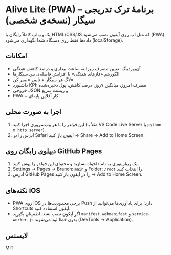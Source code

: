 
# Alive Lite (PWA) – برنامهٔ ترک تدریجی سیگار (نسخه‌ی شخصی)

یک وب‌اپ کاملاً رایگان با HTML/CSS/JS که مثل اپ روی آیفون نصب می‌شود (PWA). داده‌ها فقط روی دستگاه شما نگهداری می‌شود (localStorage).

## امکانات
- آن‌بوردینگ: تعیین مصرف روزانه، ساعت بیداری و درصد کاهش هفتگی
- الگوریتم «فازهای هفتگی» با افزایش فاصله‌ی بین سیگارها
- لاگ هر سیگار + تایمر «صبر کن»
- داشبورد KPI: مصرف امروز، میانگین ۷روز، درصد کاهش، پول ذخیره‌شده
- خروجی JSON و ریست سریع
- PWA + کار آفلاین پایه‌ای

## اجرا به صورت محلی
1. این فولدر را با هر وب‌سروری اجرا کنید (مثلاً با VS Code Live Server یا `python -m http.server`).
2. آدرس را در Safari آیفون باز کنید → Share → Add to Home Screen.

## دیپلوی رایگان روی GitHub Pages
1. یک ریپازیتوری به نام دلخواه بسازید و محتوای این فولدر را پوش کنید.
2. Settings → Pages → Branch: `main` و Folder: `/root` را انتخاب کنید.
3. آدرس GitHub Pages را در آیفون باز کنید → Add to Home Screen.

## نکته‌های iOS
- PWA روی iOS برخی محدودیت‌ها در Push دارد؛ برای یادآوری‌ها می‌توانید از Shortcuts آیفون استفاده کنید.
- اگر آیکون نصب نشد، اطمینان بگیرید `manifest.webmanifest` و `service-worker.js` بدون خطا لود می‌شوند (DevTools → Application).

## لایسنس
MIT
